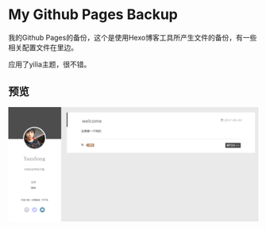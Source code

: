 My Github Pages Backup
======================

我的Github Pages的备份，这个是使用Hexo博客工具所产生文件的备份，有一些相关配置文件在里边。

应用了yilia主题，很不错。

预览
-----------

![预览](overview.PNG)
